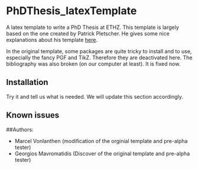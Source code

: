 # PhDThesis_latexTemplate

A latex template to write a PhD Thesis at ETHZ. This template is largely based
on the one created by Patrick Pletscher. He gives some nice explanations about his
template [here](http://pletscher.org/blog/2013/03/11/thesis.html).

In the original template, some packages are quite tricky to install and to use,
especially the fancy PGF and TikZ. Therefore they are deactivated here. The 
bibliography was also broken (on our computer at least). It is fixed now.

## Installation
Try it and tell us what is needed. We will update this section accordingly.

## Known issues


##Authors:
* Marcel Vonlanthen (modification of the orginial template and pre-alpha tester)
* Georgios Mavromatidis (Discover of the original template and pre-alpha tester)




